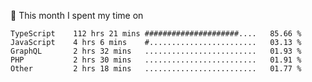 📅 This month I spent my time on

<!--START_SECTION:waka-->

```text
TypeScript    112 hrs 21 mins #####################....   85.66 %
JavaScript    4 hrs 6 mins    #........................   03.13 %
GraphQL       2 hrs 32 mins   .........................   01.93 %
PHP           2 hrs 30 mins   .........................   01.91 %
Other         2 hrs 18 mins   .........................   01.77 %
```

<!--END_SECTION:waka-->
